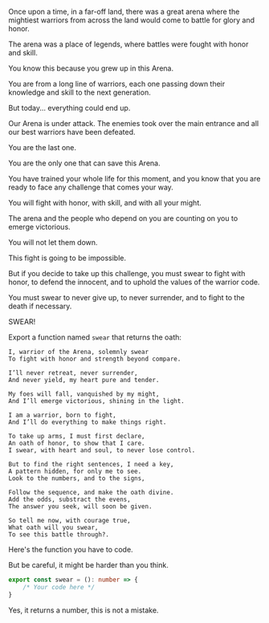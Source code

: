 Once upon a time, in a far-off land, there was a great arena where the mightiest warriors from across the land would come to battle for glory and honor.

The arena was a place of legends, where battles were fought with honor and skill.

You know this because you grew up in this Arena.

You are from a long line of warriors, each one passing down their knowledge and skill to the next generation.

But today... everything could end up.

Our Arena is under attack. The enemies took over the main entrance and all our best warriors have been defeated.

You are the last one.

You are the only one that can save this Arena.

You have trained your whole life for this moment, and you know that you are ready to face any challenge that comes your way.

You will fight with honor, with skill, and with all your might.

The arena and the people who depend on you are counting on you to emerge victorious.

You will not let them down.

This fight is going to be impossible.

But if you decide to take up this challenge, you must swear to fight with honor, to defend the innocent, and to uphold the values of the warrior code.

You must swear to never give up, to never surrender, and to fight to the death if necessary.

SWEAR!

Export a function named `swear` that returns the oath:

```
I, warrior of the Arena, solemnly swear
To fight with honor and strength beyond compare.

I’ll never retreat, never surrender,
And never yield, my heart pure and tender.

My foes will fall, vanquished by my might,
And I’ll emerge victorious, shining in the light.

I am a warrior, born to fight,
And I’ll do everything to make things right.

To take up arms, I must first declare,
An oath of honor, to show that I care.
I swear, with heart and soul, to never lose control.

But to find the right sentences, I need a key,
A pattern hidden, for only me to see.
Look to the numbers, and to the signs,

Follow the sequence, and make the oath divine.
Add the odds, substract the evens,
The answer you seek, will soon be given.

So tell me now, with courage true,
What oath will you swear,
To see this battle through?.
```


Here's the function you have to code.

But be careful, it might be harder than you think.

```typescript
export const swear = (): number => {
    /* Your code here */
}
```

Yes, it returns a number, this is not a mistake.

